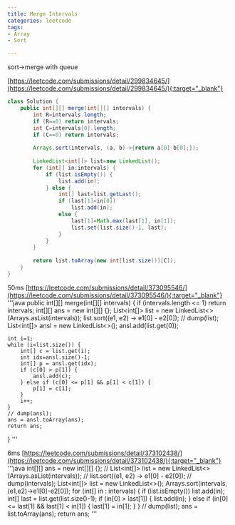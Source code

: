 ```yaml
---
title: Merge Intervals
categories: leetcode
tags:
- Array
- Sort

---
```


sort->merge with queue

[https://leetcode.com/submissions/detail/299834645/](https://leetcode.com/submissions/detail/299834645/){:target="_blank"}

```java
class Solution {
    public int[][] merge(int[][] intervals) {
        int R=intervals.length;
        if (R==0) return intervals;
        int C=intervals[0].length;
        if (C==0) return intervals;
        
        Arrays.sort(intervals, (a, b)->{return a[0]-b[0];});
        
        LinkedList<int[]> list=new LinkedList();
        for (int[] in:intervals) {
            if (list.isEmpty()) {
                list.add(in);
            } else {
                int[] last=list.getLast();
                if (last[1]<in[0])
                    list.add(in);
                else {
                    last[1]=Math.max(last[1], in[1]);
                    list.set(list.size()-1, last);
                }
            }
        }
        
        return list.toArray(new int[list.size()][C]);
    }
}
```

50ms
[https://leetcode.com/submissions/detail/373095546/](https://leetcode.com/submissions/detail/373095546/){:target="_blank"}
'''java
public int[][] merge(int[][] intervals) {
 if (intervals.length <= 1)
        return intervals;
    int[][] ans = new int[][] {};
    List<int[]> list = new LinkedList<>(Arrays.asList(intervals));
    list.sort((e1, e2) -> e1[0] - e2[0]);
    // dump(list);
    List<int[]> ansl = new LinkedList<>();
    ansl.add(list.get(0));

    int i=1;
    while (i<list.size()) {
        int[] c = list.get(i);
        int idx=ansl.size()-1;
        int[] p = ansl.get(idx);
        if (c[0] > p[1]) {
            ansl.add(c);
        } else if (c[0] <= p[1] && p[1] < c[1]) {
            p[1] = c[1];
        }
        i++;
    }
    // dump(ansl);
    ans = ansl.toArray(ans);
    return ans;
}
'''

6ms
[https://leetcode.com/submissions/detail/373102438/](https://leetcode.com/submissions/detail/373102438/){:target="_blank"}
'''java
int[][] ans = new int[][] {};
        // List<int[]> list = new LinkedList<>(Arrays.asList(intervals));
        // list.sort((e1, e2) -> e1[0] - e2[0]);
        // dump(intervals);
        List<int[]> list = new LinkedList<>();
        Arrays.sort(intervals, (e1,e2)->e1[0]-e2[0]);
        for (int[] in : intervals) {
            if (list.isEmpty()) list.add(in);
            int[] last = list.get(list.size()-1);
            if (in[0] > last[1]) {
                list.add(in);
            } else if (in[0] <= last[1] && last[1] < in[1]) {
                last[1] = in[1];
            }
        }
        // dump(list);
        ans = list.toArray(ans);
        return ans;
'''
